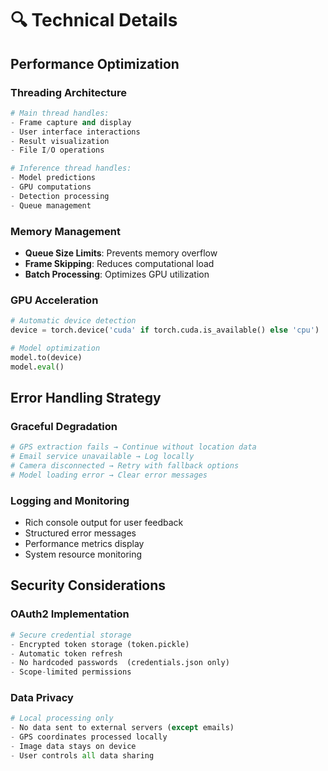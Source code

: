 # 🔍 Technical Details

## Performance Optimization

### Threading Architecture

```python
# Main thread handles:
- Frame capture and display
- User interface interactions
- Result visualization
- File I/O operations

# Inference thread handles:
- Model predictions
- GPU computations
- Detection processing
- Queue management
```

### Memory Management

- **Queue Size Limits**: Prevents memory overflow
- **Frame Skipping**: Reduces computational load
- **Batch Processing**: Optimizes GPU utilization

### GPU Acceleration

```python
# Automatic device detection
device = torch.device('cuda' if torch.cuda.is_available() else 'cpu')

# Model optimization
model.to(device)
model.eval()
```

## Error Handling Strategy

### Graceful Degradation

```python
# GPS extraction fails → Continue without location data
# Email service unavailable → Log locally
# Camera disconnected → Retry with fallback options
# Model loading error → Clear error messages
```

### Logging and Monitoring

- Rich console output for user feedback
- Structured error messages
- Performance metrics display
- System resource monitoring

## Security Considerations

### OAuth2 Implementation

```python
# Secure credential storage
- Encrypted token storage (token.pickle)
- Automatic token refresh
- No hardcoded passwords  (credentials.json only)
- Scope-limited permissions
```

### Data Privacy

```python
# Local processing only
- No data sent to external servers (except emails)
- GPS coordinates processed locally
- Image data stays on device
- User controls all data sharing
```
